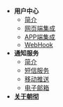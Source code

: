 
- **用户中心**
	- [简介](sso/README.md)
	- [网页端集成](sso/pc.md)
	- [APP端集成](sso/app.md)
	- [WebHook](sso/webhook.md)
- **通知服务**
	- [简介](notify/README.md)
	- [短信服务](notify/sms/README.md)
	- [移动推送](notify/push/README.md)
	- [电子邮箱](notify/email/README.md)
- [**关于朝彻**](README.md)


